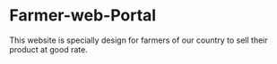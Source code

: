 # Farmer-web-Portal
This website is specially design for farmers of our country to sell their product at good rate.
